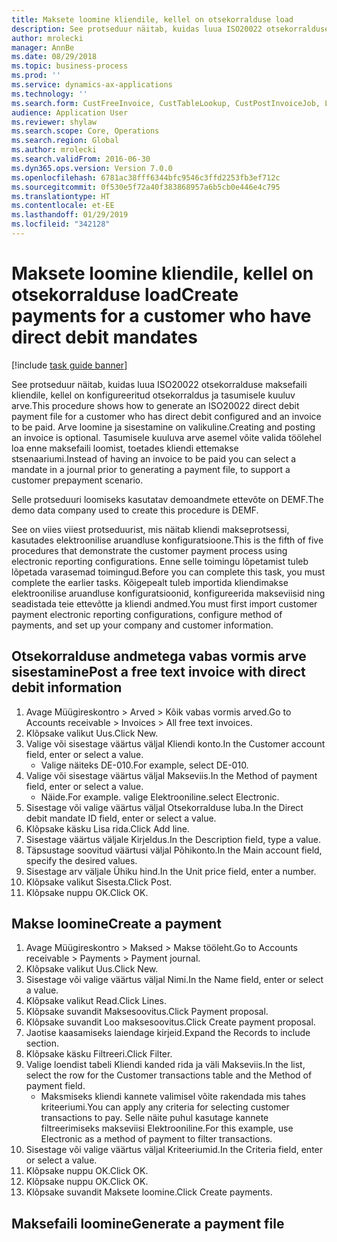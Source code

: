 ```yaml
---
title: Maksete loomine kliendile, kellel on otsekorralduse load
description: See protseduur näitab, kuidas luua ISO20022 otsekorralduse maksefaili kliendile, kellel on konfigureeritud otsekorraldus ja tasumisele kuuluv arve.
author: mrolecki
manager: AnnBe
ms.date: 08/29/2018
ms.topic: business-process
ms.prod: ''
ms.service: dynamics-ax-applications
ms.technology: ''
ms.search.form: CustFreeInvoice, CustTableLookup, CustPostInvoiceJob, LedgerJournalTable, LedgerJournalTransCustPaym, SysQueryForm, CustPaymProposalEdit, BankAccountTableLookUp
audience: Application User
ms.reviewer: shylaw
ms.search.scope: Core, Operations
ms.search.region: Global
ms.author: mrolecki
ms.search.validFrom: 2016-06-30
ms.dyn365.ops.version: Version 7.0.0
ms.openlocfilehash: 6781ac38fff6344bfc9546c3ffd2253fb3ef712c
ms.sourcegitcommit: 0f530e5f72a40f383868957a6b5cb0e446e4c795
ms.translationtype: HT
ms.contentlocale: et-EE
ms.lasthandoff: 01/29/2019
ms.locfileid: "342128"
---
```

# <a name="create-payments-for-a-customer-who-have-direct-debit-mandates"></a><span data-ttu-id="dfaa9-103">Maksete loomine kliendile, kellel on otsekorralduse load</span><span class="sxs-lookup"><span data-stu-id="dfaa9-103">Create payments for a customer who have direct debit mandates</span></span>

[!include [task guide banner](../../includes/task-guide-banner.md)]

<span data-ttu-id="dfaa9-104">See protseduur näitab, kuidas luua ISO20022 otsekorralduse maksefaili kliendile, kellel on konfigureeritud otsekorraldus ja tasumisele kuuluv arve.</span><span class="sxs-lookup"><span data-stu-id="dfaa9-104">This procedure shows how to generate an ISO20022 direct debit payment file for a customer who has direct debit configured and an invoice to be paid.</span></span> <span data-ttu-id="dfaa9-105">Arve loomine ja sisestamine on valikuline.</span><span class="sxs-lookup"><span data-stu-id="dfaa9-105">Creating and posting an invoice is optional.</span></span> <span data-ttu-id="dfaa9-106">Tasumisele kuuluva arve asemel võite valida töölehel loa enne maksefaili loomist, toetades kliendi ettemakse stsenaariumi.</span><span class="sxs-lookup"><span data-stu-id="dfaa9-106">Instead of having an invoice to be paid you can select a mandate in a journal prior to generating a payment file, to support a customer prepayment scenario.</span></span>



<span data-ttu-id="dfaa9-107">Selle protseduuri loomiseks kasutatav demoandmete ettevõte on DEMF.</span><span class="sxs-lookup"><span data-stu-id="dfaa9-107">The demo data company used to create this procedure is DEMF.</span></span>



<span data-ttu-id="dfaa9-108">See on viies viiest protseduurist, mis näitab kliendi makseprotsessi, kasutades elektroonilise aruandluse konfiguratsioone.</span><span class="sxs-lookup"><span data-stu-id="dfaa9-108">This is the fifth of five procedures that demonstrate the customer payment process using electronic reporting configurations.</span></span> <span data-ttu-id="dfaa9-109">Enne selle toimingu lõpetamist tuleb lõpetada varasemad toimingud.</span><span class="sxs-lookup"><span data-stu-id="dfaa9-109">Before you can complete this task, you must complete the earlier tasks.</span></span> <span data-ttu-id="dfaa9-110">Kõigepealt tuleb importida kliendimakse elektroonilise aruandluse konfiguratsioonid, konfigureerida makseviisid ning seadistada teie ettevõtte ja kliendi andmed.</span><span class="sxs-lookup"><span data-stu-id="dfaa9-110">You must first import customer payment electronic reporting configurations, configure method of payments, and set up your company and customer information.</span></span> 


## <a name="post-a-free-text-invoice-with-direct-debit-information"></a><span data-ttu-id="dfaa9-111">Otsekorralduse andmetega vabas vormis arve sisestamine</span><span class="sxs-lookup"><span data-stu-id="dfaa9-111">Post a free text invoice with direct debit information</span></span>
1. <span data-ttu-id="dfaa9-112">Avage Müügireskontro > Arved > Kõik vabas vormis arved.</span><span class="sxs-lookup"><span data-stu-id="dfaa9-112">Go to Accounts receivable > Invoices > All free text invoices.</span></span>
2. <span data-ttu-id="dfaa9-113">Klõpsake valikut Uus.</span><span class="sxs-lookup"><span data-stu-id="dfaa9-113">Click New.</span></span>
3. <span data-ttu-id="dfaa9-114">Valige või sisestage väärtus väljal Kliendi konto.</span><span class="sxs-lookup"><span data-stu-id="dfaa9-114">In the Customer account field, enter or select a value.</span></span>
    * <span data-ttu-id="dfaa9-115">Valige näiteks DE-010.</span><span class="sxs-lookup"><span data-stu-id="dfaa9-115">For example, select DE-010.</span></span>  
4. <span data-ttu-id="dfaa9-116">Valige või sisestage väärtus väljal Makseviis.</span><span class="sxs-lookup"><span data-stu-id="dfaa9-116">In the Method of payment field, enter or select a value.</span></span>
    * <span data-ttu-id="dfaa9-117">Näide.</span><span class="sxs-lookup"><span data-stu-id="dfaa9-117">For example.</span></span> <span data-ttu-id="dfaa9-118">valige Elektrooniline.</span><span class="sxs-lookup"><span data-stu-id="dfaa9-118">select Electronic.</span></span>  
5. <span data-ttu-id="dfaa9-119">Sisestage või valige väärtus väljal Otsekorralduse luba.</span><span class="sxs-lookup"><span data-stu-id="dfaa9-119">In the Direct debit mandate ID field, enter or select a value.</span></span>
6. <span data-ttu-id="dfaa9-120">Klõpsake käsku Lisa rida.</span><span class="sxs-lookup"><span data-stu-id="dfaa9-120">Click Add line.</span></span>
7. <span data-ttu-id="dfaa9-121">Sisestage väärtus väljale Kirjeldus.</span><span class="sxs-lookup"><span data-stu-id="dfaa9-121">In the Description field, type a value.</span></span>
8. <span data-ttu-id="dfaa9-122">Täpsustage soovitud väärtusi väljal Põhikonto.</span><span class="sxs-lookup"><span data-stu-id="dfaa9-122">In the Main account field, specify the desired values.</span></span>
9. <span data-ttu-id="dfaa9-123">Sisestage arv väljale Ühiku hind.</span><span class="sxs-lookup"><span data-stu-id="dfaa9-123">In the Unit price field, enter a number.</span></span>
10. <span data-ttu-id="dfaa9-124">Klõpsake valikut Sisesta.</span><span class="sxs-lookup"><span data-stu-id="dfaa9-124">Click Post.</span></span>
11. <span data-ttu-id="dfaa9-125">Klõpsake nuppu OK.</span><span class="sxs-lookup"><span data-stu-id="dfaa9-125">Click OK.</span></span>

## <a name="create-a-payment"></a><span data-ttu-id="dfaa9-126">Makse loomine</span><span class="sxs-lookup"><span data-stu-id="dfaa9-126">Create a payment</span></span>
1. <span data-ttu-id="dfaa9-127">Avage Müügireskontro > Maksed > Makse tööleht.</span><span class="sxs-lookup"><span data-stu-id="dfaa9-127">Go to Accounts receivable > Payments > Payment journal.</span></span>
2. <span data-ttu-id="dfaa9-128">Klõpsake valikut Uus.</span><span class="sxs-lookup"><span data-stu-id="dfaa9-128">Click New.</span></span>
3. <span data-ttu-id="dfaa9-129">Sisestage või valige väärtus väljal Nimi.</span><span class="sxs-lookup"><span data-stu-id="dfaa9-129">In the Name field, enter or select a value.</span></span>
4. <span data-ttu-id="dfaa9-130">Klõpsake valikut Read.</span><span class="sxs-lookup"><span data-stu-id="dfaa9-130">Click Lines.</span></span>
5. <span data-ttu-id="dfaa9-131">Klõpsake suvandit Maksesoovitus.</span><span class="sxs-lookup"><span data-stu-id="dfaa9-131">Click Payment proposal.</span></span>
6. <span data-ttu-id="dfaa9-132">Klõpsake suvandit Loo maksesoovitus.</span><span class="sxs-lookup"><span data-stu-id="dfaa9-132">Click Create payment proposal.</span></span>
7. <span data-ttu-id="dfaa9-133">Jaotise kaasamiseks laiendage kirjeid.</span><span class="sxs-lookup"><span data-stu-id="dfaa9-133">Expand the Records to include section.</span></span>
8. <span data-ttu-id="dfaa9-134">Klõpsake käsku Filtreeri.</span><span class="sxs-lookup"><span data-stu-id="dfaa9-134">Click Filter.</span></span>
9. <span data-ttu-id="dfaa9-135">Valige loendist tabeli Kliendi kanded rida ja väli Makseviis.</span><span class="sxs-lookup"><span data-stu-id="dfaa9-135">In the list, select the row for the Customer transactions table and the Method of payment field.</span></span>
    * <span data-ttu-id="dfaa9-136">Maksmiseks kliendi kannete valimisel võite rakendada mis tahes kriteeriumi.</span><span class="sxs-lookup"><span data-stu-id="dfaa9-136">You can apply any criteria for selecting customer transactions to pay.</span></span> <span data-ttu-id="dfaa9-137">Selle näite puhul kasutage kannete filtreerimiseks makseviisi Elektrooniline.</span><span class="sxs-lookup"><span data-stu-id="dfaa9-137">For this example, use Electronic as a method of payment to filter transactions.</span></span>  
10. <span data-ttu-id="dfaa9-138">Sisestage või valige väärtus väljal Kriteeriumid.</span><span class="sxs-lookup"><span data-stu-id="dfaa9-138">In the Criteria field, enter or select a value.</span></span>
11. <span data-ttu-id="dfaa9-139">Klõpsake nuppu OK.</span><span class="sxs-lookup"><span data-stu-id="dfaa9-139">Click OK.</span></span>
12. <span data-ttu-id="dfaa9-140">Klõpsake nuppu OK.</span><span class="sxs-lookup"><span data-stu-id="dfaa9-140">Click OK.</span></span>
13. <span data-ttu-id="dfaa9-141">Klõpsake suvandit Maksete loomine.</span><span class="sxs-lookup"><span data-stu-id="dfaa9-141">Click Create payments.</span></span>

## <a name="generate-a-payment-file"></a><span data-ttu-id="dfaa9-142">Maksefaili loomine</span><span class="sxs-lookup"><span data-stu-id="dfaa9-142">Generate a payment file</span></span>

